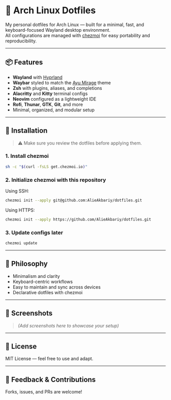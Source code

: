 # 🏴 Arch Linux Dotfiles

My personal dotfiles for Arch Linux — built for a minimal, fast, and keyboard-focused Wayland desktop environment.  
All configurations are managed with [chezmoi](https://www.chezmoi.io/) for easy portability and reproducibility.

---

## 📦 Features

- **Wayland** with [Hyprland](https://github.com/hyprwm/Hyprland)
- **Waybar** styled to match the [Ayu Mirage](https://github.com/ayu-theme) theme
- **Zsh** with plugins, aliases, and completions
- **Alacritty** and **Kitty** terminal configs
- **Neovim** configured as a lightweight IDE
- **Rofi**, **Thunar**, **GTK**, **Git**, and more
- Minimal, organized, and modular setup

---

## 🚀 Installation

> ⚠️ Make sure you review the dotfiles before applying them.

### 1. Install chezmoi

```bash
sh -c "$(curl -fsLS get.chezmoi.io)"
```

### 2. Initialize chezmoi with this repository

Using SSH:

```bash
chezmoi init --apply git@github.com:AlieAkbariy/dotfiles.git
```

Using HTTPS:

```bash
chezmoi init --apply https://github.com/AlieAkbariy/dotfiles.git
```

### 3. Update configs later

```bash
chezmoi update
```

---


## 🧠 Philosophy

- Minimalism and clarity
- Keyboard-centric workflows
- Easy to maintain and sync across devices
- Declarative dotfiles with chezmoi

---

## 📸 Screenshots

> *(Add screenshots here to showcase your setup)*

---

## 📝 License

MIT License — feel free to use and adapt.

---

## 💬 Feedback & Contributions

Forks, issues, and PRs are welcome!